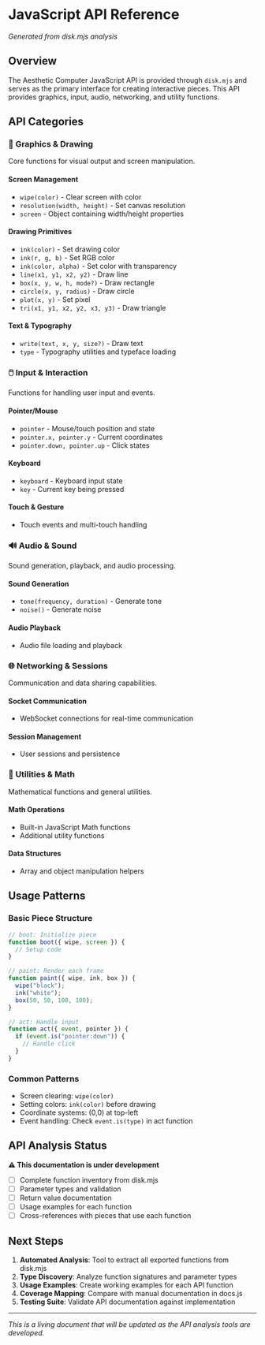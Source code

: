 # JavaScript API Reference

*Generated from disk.mjs analysis*

## Overview

The Aesthetic Computer JavaScript API is provided through `disk.mjs` and serves as the primary interface for creating interactive pieces. This API provides graphics, input, audio, networking, and utility functions.

## API Categories

### 🎨 Graphics & Drawing
Core functions for visual output and screen manipulation.

#### Screen Management
- `wipe(color)` - Clear screen with color
- `resolution(width, height)` - Set canvas resolution  
- `screen` - Object containing width/height properties

#### Drawing Primitives
- `ink(color)` - Set drawing color
- `ink(r, g, b)` - Set RGB color
- `ink(color, alpha)` - Set color with transparency
- `line(x1, y1, x2, y2)` - Draw line
- `box(x, y, w, h, mode?)` - Draw rectangle
- `circle(x, y, radius)` - Draw circle
- `plot(x, y)` - Set pixel
- `tri(x1, y1, x2, y2, x3, y3)` - Draw triangle

#### Text & Typography
- `write(text, x, y, size?)` - Draw text
- `type` - Typography utilities and typeface loading

### 🖱️ Input & Interaction
Functions for handling user input and events.

#### Pointer/Mouse
- `pointer` - Mouse/touch position and state
- `pointer.x, pointer.y` - Current coordinates
- `pointer.down, pointer.up` - Click states

#### Keyboard
- `keyboard` - Keyboard input state
- `key` - Current key being pressed

#### Touch & Gesture
- Touch events and multi-touch handling

### 🔊 Audio & Sound
Sound generation, playback, and audio processing.

#### Sound Generation
- `tone(frequency, duration)` - Generate tone
- `noise()` - Generate noise

#### Audio Playback
- Audio file loading and playback

### 🌐 Networking & Sessions
Communication and data sharing capabilities.

#### Socket Communication
- WebSocket connections for real-time communication

#### Session Management
- User sessions and persistence

### 🔧 Utilities & Math
Mathematical functions and general utilities.

#### Math Operations
- Built-in JavaScript Math functions
- Additional utility functions

#### Data Structures
- Array and object manipulation helpers

## Usage Patterns

### Basic Piece Structure
```javascript
// boot: Initialize piece
function boot({ wipe, screen }) {
  // Setup code
}

// paint: Render each frame
function paint({ wipe, ink, box }) {
  wipe("black");
  ink("white");
  box(50, 50, 100, 100);
}

// act: Handle input
function act({ event, pointer }) {
  if (event.is("pointer:down")) {
    // Handle click
  }
}
```

### Common Patterns
- Screen clearing: `wipe(color)`
- Setting colors: `ink(color)` before drawing
- Coordinate systems: (0,0) at top-left
- Event handling: Check `event.is(type)` in act function

## API Analysis Status

**⚠️ This documentation is under development**

- [ ] Complete function inventory from disk.mjs
- [ ] Parameter types and validation  
- [ ] Return value documentation
- [ ] Usage examples for each function
- [ ] Cross-references with pieces that use each function

## Next Steps

1. **Automated Analysis**: Tool to extract all exported functions from disk.mjs
2. **Type Discovery**: Analyze function signatures and parameter types
3. **Usage Examples**: Create working examples for each API function
4. **Coverage Mapping**: Compare with manual documentation in docs.js
5. **Testing Suite**: Validate API documentation against implementation

---

*This is a living document that will be updated as the API analysis tools are developed.*